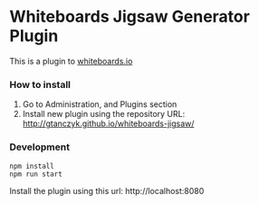 # Whiteboards Jigsaw Generator Plugin

This is a plugin to [whiteboards.io](https://whiteboards.io)

### How to install

1. Go to Administration, and Plugins section
2. Install new plugin using the repository URL: http://gtanczyk.github.io/whiteboards-jigsaw/

### Development

```
npm install
npm run start
```

Install the plugin using this url: http://localhost:8080
